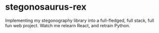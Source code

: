 # stegonosaurus-rex
Implementing my stegonography library into a full-fledged, full stack, full fun web project. Watch me relearn React, and retrain Python.
